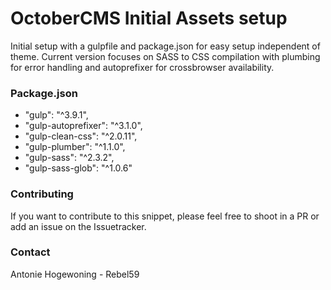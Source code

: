 # OctoberCMS Initial Assets setup
Initial setup with a gulpfile and package.json for easy setup independent of theme. Current version focuses on SASS to CSS compilation with plumbing for error handling and autoprefixer for crossbrowser availability.

### Package.json
- "gulp": "^3.9.1",
- "gulp-autoprefixer": "^3.1.0",
- "gulp-clean-css": "^2.0.11",
- "gulp-plumber": "^1.1.0",
- "gulp-sass": "^2.3.2",
- "gulp-sass-glob": "^1.0.6"

### Contributing
If you want to contribute to this snippet, please feel free to shoot in a PR or add an issue on the Issuetracker.

### Contact
Antonie Hogewoning - Rebel59
